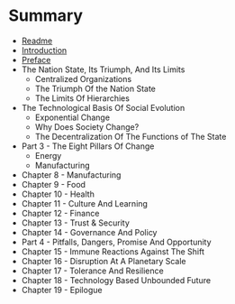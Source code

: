 # Summary

* [Readme](README.md)
* [Introduction](introduction.md)
* [Preface](preface.md)
* The Nation State, Its Triumph, And Its Limits
   * Centralized Organizations
   * The Triumph Of the Nation State
   * The Limits Of Hierarchies
* The Technological Basis Of Social Evolution
   * Exponential Change
   * Why Does Society Change?
   * The Decentralization Of The Functions of The State
* Part 3 - The Eight Pillars Of Change
   * Energy
   * Manufacturing
* Chapter 8 - Manufacturing
* Chapter 9 - Food
* Chapter 10 - Health
* Chapter 11 - Culture And Learning
* Chapter 12 - Finance
* Chapter 13 - Trust & Security
* Chapter 14 - Governance And Policy
* Part 4 - Pitfalls, Dangers, Promise And Opportunity
* Chapter 15 - Immune Reactions Against The Shift
* Chapter 16 - Disruption At A Planetary Scale
* Chapter 17 - Tolerance And Resilience
* Chapter 18 - Technology Based Unbounded Future
* Chapter 19 - Epilogue

